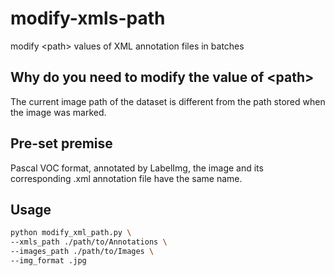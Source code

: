 # modify-xmls-path
modify &lt;path> values of XML annotation files in batches


## Why do you need to modify the value of &lt;path>
The current image path of the dataset is different from the path stored when the image was marked.

## Pre-set premise
Pascal VOC format, annotated by LabelImg, the image and its corresponding .xml annotation file have the same name.

## Usage
```bash
python modify_xml_path.py \
--xmls_path ./path/to/Annotations \
--images_path ./path/to/Images \
--img_format .jpg
```
